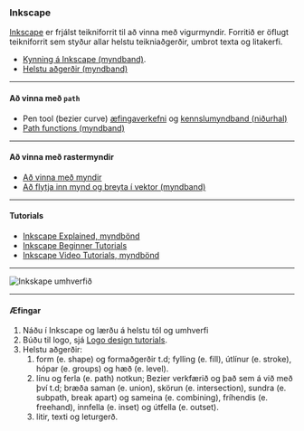 ### Inkscape
[Inkscape](https://inkscape.org/learn/tutorials/) er frjálst teikniforrit til að vinna með vigurmyndir. Forritið er öflugt teikniforrit sem styður allar helstu teikniaðgerðir, umbrot texta og litakerfi. 

- [Kynning á Inkscape (myndband)](https://www.youtube.com/watch?v=pa6a7oz7vEE).
- [Helstu aðgerðir (myndband)](https://www.youtube.com/watch?v=qq7HsMvEVmU)

---

#### Að vinna með `path` 
- Pen tool (bezier curve) [æfingaverkefni](https://github.com/VESM1VS/afangi/blob/master/Kennsluefni/03_01_DrawingPen.svg) og
[kennslumyndband (niðurhal)](https://github.com/VESM1VS/afangi/blob/master/Kennsluefni/drawpen.webm)
- [Path functions (myndband)](https://youtu.be/R8lE2wyfSYY?list=PLynG8gQD-n8Byyq30_FOq9ylUFL1nTkGC)

---

#### Að vinna með rastermyndir
- [Að vinna með myndir](http://wiki.fablab.is/wiki/Inkscape_byrjendur_vinna_med_myndir)
- [Að flytja inn mynd og breyta í vektor (myndband)](https://www.youtube.com/watch?v=37040oburxc&list=PLm7mAipxdK9_usfFFY3WY84ZJknJEeiUZ&index=3)

---

#### Tutorials

- [Inkscape Explained, myndbönd](https://www.youtube.com/playlist?list=PLynG8gQD-n8Byyq30_FOq9ylUFL1nTkGC&)
- [Inkscape Beginner Tutorials](https://www.youtube.com/playlist?list=PLynG8gQD-n8BMplEVZVsoYlaRgqzG1qc4)  
- [Inkscape Video Tutorials, myndbönd](https://www.youtube.com/playlist?list=PLGLfVvz_LVvTSi9bKrvGR2_DBg0Tv8Dxo) 

---
![Inkskape umhverfið](https://github.com/VESM1VS/afangi/blob/main/Myndir/900px-Inkscape-program-overview.jpg)

---

#### Æfingar 

1. Náðu í Inkscape og lærðu á helstu tól og umhverfi
1. Búðu til logo, sjá  [Logo design tutorials](https://www.youtube.com/playlist?list=PLynG8gQD-n8DUEHPGKj3fgQUSwIYyU7dk). 
1. Helstu aðgerðir:
   1. form (e. shape) og formaðgerðir t.d; fylling (e. fill), útlínur (e. stroke), hópar (e. groups) og hæð (e. level).
   1. línu og ferla (e. path) notkun; Bezier verkfærið og það sem á við með því t.d; bræða saman (e. union), skörun (e. intersection), sundra (e. subpath, break apart) og sameina (e. combining), fríhendis (e. freehand), innfella (e. inset) og útfella (e. outset).
   1. litir, texti og leturgerð.
